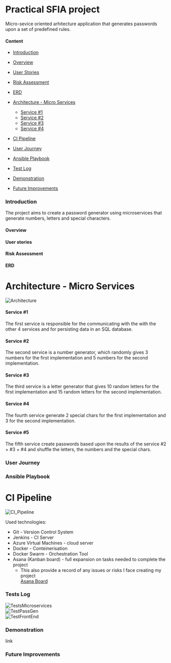 # Practical SFIA project #

Micro-sevice oriented arhitecture application that generates passwords upon a set of predefined rules.  

#### Content ####  
* [Introduction](https://github.com/AlinaDenisaB/SFIAproject2/blob/master/README.md#introduction)  
 * [Overview](https://github.com/AlinaDenisaB/SFIAproject2/blob/master/README.md#overview)  
 * [User Stories](https://github.com/AlinaDenisaB/SFIAproject2/blob/master/README.md#user-stories)
 * [Risk Assessment](https://github.com/AlinaDenisaB/SFIAproject2/blob/master/README.md#risk-assessment)
 * [ERD](https://github.com/AlinaDenisaB/SFIAproject2/blob/master/README.md#erd)
 
* [Architecture - Micro Services](https://github.com/AlinaDenisaB/SFIAproject2/blob/master/README.md#arhitecture-micro-services)  
  * [Service #1](https://github.com/AlinaDenisaB/SFIAproject2/blob/master/README.md#service-#1)
  * [Service #2](https://github.com/AlinaDenisaB/SFIAproject2/blob/master/README.md#service-#2)  
  * [Service #3](https://github.com/AlinaDenisaB/SFIAproject2/blob/master/README.md#service-#3)
  * [Service #4](https://github.com/AlinaDenisaB/SFIAproject2/blob/master/README.md#service-#4)  
  
* [CI Pipeline](https://github.com/AlinaDenisaB/SFIAproject2/blob/master/README.md#ci-pipeline)
* [User Journey](https://github.com/AlinaDenisaB/SFIAproject2/blob/master/README.md#user-journey)  
* [Ansible Playbook](https://github.com/AlinaDenisaB/SFIAproject2/blob/master/README.md#ansible-playbook) 
* [Test Log](https://github.com/AlinaDenisaB/SFIAproject2/blob/master/README.md#tests-log)
* [Demonstration](https://github.com/AlinaDenisaB/SFIAproject2/blob/master/README.md#demonstration)
* [Future Improvements](https://github.com/AlinaDenisaB/SFIAproject2/blob/master/README.md#future-improvements)

### Introduction ### 
The project aims to create a password generator using microservices that generate numbers, letters and special characters.
#### Overview ####
#### User stories ####
#### Risk Assessment ####
#### ERD ####

# Architecture - Micro Services #
![Architecture](https://github.com/AlinaDenisaB/SFIAproject2/blob/master/Documentation/ServicesArhitecture.png)
  #### Service #1 ####
  The first service is responsible for the communicating with the with the other 4 services and for persisting data in an SQL database.
  #### Service #2 #### 
  The second service is a number generator, which randomly gives 3 numbers for the first implementation and 5 numbers for the second implementation.
  #### Service #3 ####
  The third service is a letter generator that gives 10 random letters for the first implementation and 15 random letters for the second implementation.
  #### Service #4 ####
  The fourth service generate 2 special chars for the first implementation and 3 for the second implementation.
  #### Service #5 ####
  The fifth service create passwords based upon the results of the service #2 + #3 + #4 and shuffle the letters, the numbers and the special chars.
### User Journey ### 
### Ansible Playbook ###

# CI Pipeline #
![CI_Pipeline](https://github.com/AlinaDenisaB/SFIAproject2/blob/master/Documentation/CI_Pipeline.png)

Used technologies:
* Git - Version Control System  
* Jenkins - CI Server  
* Azure Virtual Machines - cloud server
* Docker - Conteinerisation   
* Docker Swarm - Orchestration Tool
* Asana (Kanban board) - full expansion on tasks needed to complete the project  
  * This also provide a record of any issues or risks I face creating my project  
    [Asana Board](https://app.asana.com/0/1167646120844282/board)
### Tests Log ###
![TestsMicroservices](https://github.com/AlinaDenisaB/SFIAproject2/blob/master/Documentation/microservicesTests.PNG)  
![TestPassGen](https://github.com/AlinaDenisaB/SFIAproject2/blob/master/Documentation/backendTest.PNG)  
![TestFrontEnd](https://github.com/AlinaDenisaB/SFIAproject2/blob/master/Documentation/frontendTest.PNG)  
### Demonstration ###
link
### Future Improvements ### 
